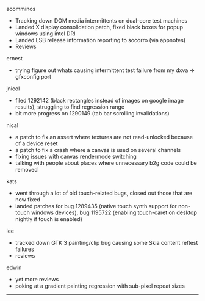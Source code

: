 acomminos
* Tracking down DOM media intermittents on dual-core test machines
* Landed X display consolidation patch, fixed black boxes for popup windows using intel DRI
* Landed LSB release information reporting to socorro (via appnotes)
* Reviews



ernest
* trying figure out whats causing intermittent test failure from my dxva -> gfxconfig port



jnicol
* filed 1292142 (black rectangles instead of images on google image results), struggling to find regression range
* bit more progress on 1290149 (tab bar scrolling invalidations)



nical
* a patch to fix an assert where textures are not read-unlocked because of a device reset
* a patch to fix a crash where a canvas is used on several channels
* fixing issues with canvas rendermode switching
* talking with people about places where unnecessary b2g code could be removed



kats
* went through a lot of old touch-related bugs, closed out those that are now fixed
* landed patches for bug 1289435 (native touch synth support for non-touch windows devices), bug 1195722 (enabling touch-caret on desktop nightly if touch is enabled)



lee
* tracked down GTK 3 painting/clip bug causing some Skia content reftest failures
* reviews



edwin
* yet more reviews
* poking at a gradient painting regression with sub-pixel repeat sizes

________________


